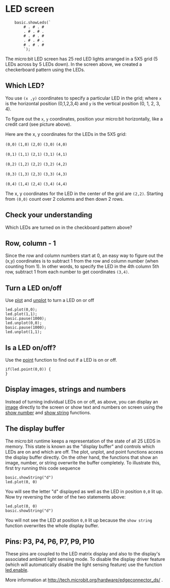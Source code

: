 # LED screen

```sim
    basic.showLeds(`
        # . # . #
        . # . # .
        # . # . #
        . # . # .
        # . # . #
        `);
```

The micro:bit LED screen has 25 red LED lights arranged in a 5X5 grid (5 LEDs across by 5 LEDs down). In the screen above, we created a checkerboard pattern using the LEDs.

## Which LED?

You use `(x ,y)` coordinates to specify a particular LED in the grid; where `x` is the horizontal position (0,1,2,3,4) and `y` is the vertical position (0, 1, 2, 3, 4).

To figure out the `x`, `y` coordinates, position your micro:bit horizontally, like a credit card (see picture above).

Here are the x, y coordinates for the LEDs in the 5X5 grid:

`(0,0)` `(1,0)` `(2,0)` `(3,0)` `(4,0)`

`(0,1)` `(1,1)` `(2,1)` `(3,1)` `(4,1)`

`(0,2)` `(1,2)` `(2,2)` `(3,2)` `(4,2)`

`(0,3)` `(1,3)` `(2,3)` `(3,3)` `(4,3)`

`(0,4)` `(1,4)` `(2,4)` `(3,4)` `(4,4)`

The x, y coordinates for the LED in the center of the grid are `(2,2)`. Starting from `(0,0)` count over 2 columns and then down 2 rows.

## Check your understanding

Which LEDs are turned on in the checkboard pattern above?

## Row, column - 1

Since the row and column numbers start at 0, an easy way to figure out the (x,y) coordinates is to subtract 1 from the row and column number (when counting from 1). In other words, to specify the LED in the 4th column 5th row, subtract 1 from each number to get coordinates `(3,4)`.

## Turn a LED on/off

Use [plot](/reference/led/plot) and [unplot](/reference/led/unplot) to turn a LED on or off

```blocks
led.plot(0,0);
led.plot(1,1);
basic.pause(1000);
led.unplot(0,0);
basic.pause(1000);
led.unplot(1,1);
```

## Is a LED on/off?

Use the [point](/reference/led/point) function to find out if a LED is on or off.

```blocks
if(led.point(0,0)) {
}
```

## Display images, strings and numbers

Instead of turning individual LEDs on or off, as above, you can display an [image](/reference/images/image) directly to the screen or show text and numbers on screen using the [show number](/reference/basic/show-number) and [show string](/reference/basic/show-string) functions.

## The display buffer

The micro:bit runtime keeps a representation of the state of all 25 LEDS in memory. This state is known as the "display buffer" and controls which LEDs are on and which are off. The plot, unplot, and point functions access the display buffer directly. On the other hand, the functions that show an image, number, or string overwrite the buffer completely. To illustrate this, first try running this code sequence

```blocks
basic.showString("d")
led.plot(0, 0)
```

You will see the letter "d" displayed as well as the LED in position `0,0` lit up. Now try reversing the order of the two statements above:

```blocks
led.plot(0, 0)
basic.showString("d")
```

You will not see the LED at position `0,0` lit up because the `show string` function overwrites the whole display buffer.

## Pins: P3, P4, P6, P7, P9, P10

These pins are coupled to the LED matrix display and also to the display's associated ambient light sensing mode. To disable the display driver feature (which will automatically disable the light sensing feature) use the function [led.enable](/reference/led/enable).

More information at http://tech.microbit.org/hardware/edgeconnector_ds/ .
